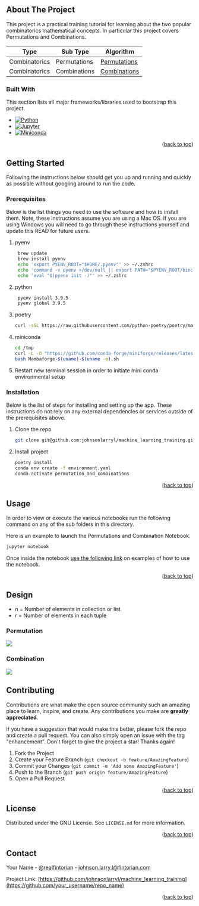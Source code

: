 <!-- ABOUT THE PROJECT -->
## About The Project

This project is a practical training tutorial for learning about the two popular combinatorics mathematical concepts. In particular this project covers Permutations and Combinations.

| Type       | Sub Type       | Algorithm                                     |
|------------|----------------|-----------------------------------------------|
| Combinatorics | Permutations | [Permutations](permutation_and_combinations/) |
| Combinatorics  | Combinations     | [Combinations](permutation_and_combinations/) |

### Built With

This section lists all major frameworks/libraries used to bootstrap this project.

* [![Python][Python.org]][Python-url]
* [![Jupyter][Jupyter.org]][Jupyter-url]
* [![Miniconda][Miniconda.com]][Miniconda-url]

<p align="right">(<a href="#readme-top">back to top</a>)</p>

<!-- GETTING STARTED -->
## Getting Started

Following the instructions below should get you up and running and quickly as possible without googling around to run the code.
### Prerequisites

Below is the list things you need to use the software and how to install them.  Note, these instructions assume you are using a Mac OS.  If you are using Windows you will need to go through these instructions yourself and update this READ for future users.

1. pyenv
   ```sh
    brew update
    brew install pyenv
    echo 'export PYENV_ROOT="$HOME/.pyenv"' >> ~/.zshrc
    echo 'command -v pyenv >/dev/null || export PATH="$PYENV_ROOT/bin:$PATH"' >> ~/.zshrc
    echo 'eval "$(pyenv init -)"' >> ~/.zshrc
   ```
2. python
   ```sh
    pyenv install 3.9.5   
    pyenv global 3.9.5 
   ```
   
3. poetry
   ```sh
   curl -sSL https://raw.githubusercontent.com/python-poetry/poetry/master/get-poetry.py | python -
   ```
   
4. miniconda
   ```sh
   cd /tmp
   curl -L -O "https://github.com/conda-forge/miniforge/releases/latest/download/Mambaforge-$(uname)-$(uname -m).sh"
   bash Mambaforge-$(uname)-$(uname -m).sh
   ```

4. Restart new terminal session in order to initiate mini conda environmental setup


### Installation

Below is the list of steps for installing and setting up the app. These instructions do not rely on any external dependencies or services outside of the prerequisites above.

1. Clone the repo
   ```sh
   git clone git@github.com:johnsonlarryl/machine_learning_training.git
   ```
2. Install project
   ```sh
   poetry install
   conda env create -f environment.yaml
   conda activate permutation_and_combinations
   ```

<p align="right">(<a href="#readme-top">back to top</a>)</p>



<!-- USAGE EXAMPLES -->
## Usage

In order to view or execute the various notebooks run the following command on any of the sub folders in this directory.

Here is an example to launch the Permutations and Combination Notebook.

```sh
jupyter notebook
```

Once inside the notebook [use the following link](https://jupyter-notebook.readthedocs.io/en/stable/examples/Notebook/Running%20Code.html) on examples of how to use the notebook.


   
<p align="right">(<a href="#readme-top">back to top</a>)</p>

<!-- DESIGN -->
## Design
* n = Number of elements in collection or list
* r = Number of elements in each tuple
### Permutation

<img src="https://latex.codecogs.com/gif.latex?\frac{n!}{(n-r)!}\quad" /> 

### Combination

<img src="https://latex.codecogs.com/gif.latex?\frac{n!}{(n-r)!r!}\quad" /> 


<!-- CONTRIBUTING -->
## Contributing

Contributions are what make the open source community such an amazing place to learn, inspire, and create. Any contributions you make are **greatly appreciated**.

If you have a suggestion that would make this better, please fork the repo and create a pull request. You can also simply open an issue with the tag "enhancement".
Don't forget to give the project a star! Thanks again!

1. Fork the Project
2. Create your Feature Branch (`git checkout -b feature/AmazingFeature`)
3. Commit your Changes (`git commit -m 'Add some AmazingFeature'`)
4. Push to the Branch (`git push origin feature/AmazingFeature`)
5. Open a Pull Request

<p align="right">(<a href="#readme-top">back to top</a>)</p>



<!-- LICENSE -->
## License

Distributed under the GNU License. See `LICENSE.md` for more information.

<p align="right">(<a href="#readme-top">back to top</a>)</p>



<!-- CONTACT -->
## Contact

Your Name - [@realfintorian](https://twitter.com/realfintorian) - johnson.larry.l@fintorian.com

Project Link: [https://github.com/johnsonlarryl/machine_learning_training](https://github.com/your_username/repo_name)

<p align="right">(<a href="#readme-top">back to top</a>)</p>

<!-- MARKDOWN LINKS & IMAGES -->
<!-- https://www.markdownguide.org/basic-syntax/#reference-style-links -->
[Jupyter-url]:https://jupyter.org
[Jupyter.org]:https://img.shields.io/badge/Jupyter-F37626.svg?&style=for-the-badge&logo=Jupyter&logoColor=white
[Python-url]:https://python.org
[Python.org]:https://img.shields.io/badge/Python-3776AB?style=for-the-badge&logo=python&logoColor=white
[Miniconda-url]:https://docs.conda.io/
[Miniconda.com]:https://img.shields.io/badge/conda-342B029.svg?&style=for-the-badge&logo=anaconda&logoColor=white
